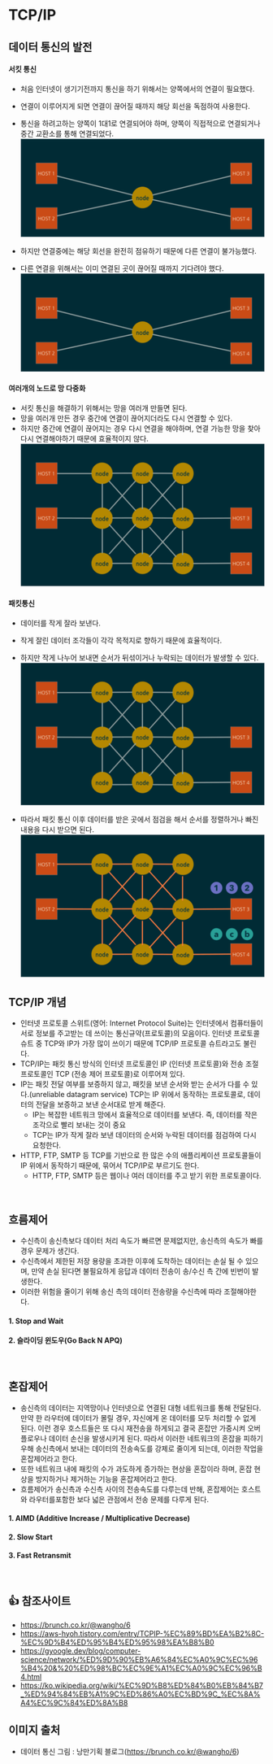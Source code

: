 # TCP/IP

## 데이터 통신의 발전

#### 서킷 통신
- 처음 인터넷이 생기기전까지 통신을 하기 위해서는 양쪽에서의 연결이 필요했다.
- 연결이 이루어지게 되면 연결이 끊어질 때까지 해당 회선을 독점하여 사용한다.
- 통신을 하려고하는 양쪽이 1대1로 연결되어야 하며, 양쪽이 직접적으로 연결되거나 중간 교환소를 통해 연결되었다.
![TCP-IP_history_1](../Images/TCP-IP_history_1.gif)

- 하지만 연결중에는 해당 회선을 완전히 점유하기 때문에 다른 연결이 불가능했다.
- 다른 연결을 위해서는 이미 연결된 곳이 끊어질 때까지 기다려야 했다.
![TCP-IP_history_2](../Images/TCP-IP_history_2.gif)

#### 여러개의 노드로 망 다중화
- 서킷 통신을 해결하기 위해서는 망을 여러개 만들면 된다.
- 망을 여러개 만든 경우 중간에 연결이 끊어지더라도 다시 연결할 수 있다.
- 하지만 중간에 연결이 끊어지는 경우 다시 연결을 해야하며, 연결 가능한 망을 찾아 다시 연결해야하기 때문에 효율적이지 않다.
![TCP-IP_history_3](../Images/TCP-IP_history_3.gif)

#### 패킷통신
- 데이터를 작게 잘라 보낸다.
- 작게 잘린 데이터 조각들이 각각 목적지로 향하기 때문에 효율적이다.
- 하지만 작게 나누어 보내면 순서가 뒤섞이거나 누락되는 데이터가 발생할 수 있다.
![TCP-IP_history_4](../Images/TCP-IP_history_4.gif)

- 따라서 패킷 통신 이후 데이터를 받은 곳에서 점검을 해서 순서를 정렬하거나 빠진 내용을 다시 받으면 된다. 
![TCP-IP_history_5](../Images/TCP-IP_history_5.gif)

## TCP/IP 개념
- 인터넷 프로토콜 스위트(영어: Internet Protocol Suite)는 인터넷에서 컴퓨터들이 서로 정보를 주고받는 데 쓰이는 통신규약(프로토콜)의 모음이다. 인터넷 프로토콜 슈트 중 TCP와 IP가 가장 많이 쓰이기 때문에 TCP/IP 프로토콜 슈트라고도 불린다.
- TCP/IP는 패킷 통신 방식의 인터넷 프로토콜인 IP (인터넷 프로토콜)와 전송 조절 프로토콜인 TCP (전송 제어 프로토콜)로 이루어져 있다. 
- IP는 패킷 전달 여부를 보증하지 않고, 패킷을 보낸 순서와 받는 순서가 다를 수 있다.(unreliable datagram service) TCP는 IP 위에서 동작하는 프로토콜로, 데이터의 전달을 보증하고 보낸 순서대로 받게 해준다. 
  - IP는 복잡한 네트워크 망에서 효율적으로 데이터를 보낸다. 즉, 데이터를 작은 조각으로 빨리 보내는 것이 중요
  - TCP는 IP가 작게 잘라 보낸 데이터의 순서와 누락된 데이터를 점검하여 다시 요청한다.
- HTTP, FTP, SMTP 등 TCP를 기반으로 한 많은 수의 애플리케이션 프로토콜들이 IP 위에서 동작하기 때문에, 묶어서 TCP/IP로 부르기도 한다.
    - HTTP, FTP, SMTP 등은 웹이나 여러 데이터를 주고 받기 위한 프로토콜이다.

<br/>

## 흐름제어
- 수신측이 송신측보다 데이터 처리 속도가 빠르면 문제없지만, 송신측의 속도가 빠를 경우 문제가 생긴다.
- 수신측에서 제한된 저장 용량을 초과한 이후에 도착하는 데이터는 손실 될 수 있으며, 만약 손실 된다면 불필요하게 응답과 데이터 전송이 송/수신 측 간에 빈번이 발생한다.
- 이러한 위험을 줄이기 위해 송신 측의 데이터 전송량을 수신측에 따라 조절해야한다.
  
#### 1. Stop and Wait

#### 2. 슬라이딩 윈도우(Go Back N APQ)

<br/>

## 혼잡제어
- 송신측의 데이터는 지역망이나 인터넷으로 연결된 대형 네트워크를 통해 전달된다. 만약 한 라우터에 데이터가 몰릴 경우, 자신에게 온 데이터를 모두 처리할 수 없게 된다. 이런 경우 호스트들은 또 다시 재전송을 하게되고 결국 혼잡만 가중시켜 오버플로우나 데이터 손신을 발생시키게 된다. 따라서 이러한 네트워크의 혼잡을 피하기 우해 송신측에서 보내는 데이터의 전송속도를 강제로 줄이게 되는데, 이러한 작업을 혼잡제어라고 한다.
- 또한 네트워크 내에 패킷의 수가 과도하게 증가하는 현상을 혼잡이라 하며, 혼잡 현상을 방지하거나 제거하는 기능을 혼잡제어라고 한다.
- 흐름제어가 송신측과 수신측 사이의 전송속도를 다루는데 반해, 혼잡제어는 호스트와 라우터를포함한 보다 넓은 관점에서 전송 문제를 다루게 된다.

#### 1. AIMD (Additive Increase / Multiplicative Decrease)

#### 2. Slow Start

#### 3. Fast Retransmit

<br/>

## 👍 참조사이트
- https://brunch.co.kr/@wangho/6
- https://aws-hyoh.tistory.com/entry/TCPIP-%EC%89%BD%EA%B2%8C-%EC%9D%B4%ED%95%B4%ED%95%98%EA%B8%B0
- https://gyoogle.dev/blog/computer-science/network/%ED%9D%90%EB%A6%84%EC%A0%9C%EC%96%B4%20&%20%ED%98%BC%EC%9E%A1%EC%A0%9C%EC%96%B4.html
- https://ko.wikipedia.org/wiki/%EC%9D%B8%ED%84%B0%EB%84%B7_%ED%94%84%EB%A1%9C%ED%86%A0%EC%BD%9C_%EC%8A%A4%EC%9C%84%ED%8A%B8

## 이미지 출처
- 데이터 통신 그림 : 낭만기획 블로그(https://brunch.co.kr/@wangho/6)